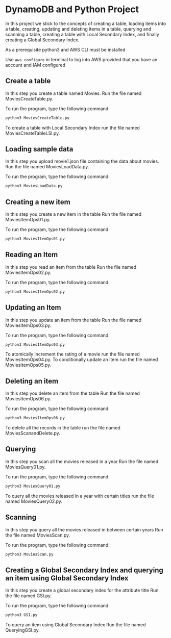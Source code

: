 # DynamoDB and Python Project 
In this project we stick to the concepts of creating a table, loading items into a table, creating, updating and deleting items in a table, querying and scanning a table, creating a table with Local Secondary Index, and finally creating a Global Secondary Index.

As a prerequisite python3 and AWS CLI must be installed

Use ```aws configure``` in terminal to log into AWS provided that you have an account and IAM configured

## Create a table 
In this step you create a table named Movies.
Run the file named MoviesCreateTable.py.

To run the program, type the following command:
```bash
python3 MoviesCreateTable.py
```
To create a table with Local Secondary Index run the file named MoviesCreateTableLSI.py.

## Loading sample data
In this step you upload movie1.json file containing the data about movies.
Run the file named MoviesLoadData.py.

To run the program, type the following command:
```bash
python3 MoviesLoadData.py
```

## Creating a new item
In this step you create a new item in the table
Run the file named MoviesItemOps01.py.

To run the program, type the following command:
```bash
python3 MoviesItemOps01.py
```

## Reading an Item
In this step you read an item from the table
Run the file named MoviesItemOps02.py.

To run the program, type the following command:
```bash
python3 MoviesItemOps02.py
```

## Updating an Item
In this step you update an item from the table
Run the file named MoviesItemOps03.py.

To run the program, type the following command:
```bash
python3 MoviesItemOps03.py
```
To atomically increment the rating of a movie run the file named MoviesItemOps04.py.
To conditionally update an item run the file named MoviesItemOps05.py.

## Deleting an item
In this step you delete an item from the table
Run the file named MoviesItemOps06.py.

To run the program, type the following command:
```bash
python3 MoviesItemOps06.py
```
To delete all the records in the table run the file named MoviesScanandDelete.py.
## Querying
In this step you scan all the movies released in a year
Run the file named MoviesQuery01.py.

To run the program, type the following command:
```bash
python3 MoviesQuery01.py
```
To query all the movies released in a year with certain titles run the file named MoviesQuery02.py.

## Scanning
In this step you query all the movies released in between certain years
Run the file named MoviesScan.py.

To run the program, type the following command:
```bash
python3 MoviesScan.py
```

## Creating a Global Secondary Index and querying an item using Global Secondary Index 
In this step you create a global secondary index for the attribute title
Run the file named GSI.py.

To run the program, type the following command:
```bash
python3 GSI.py
```
To query an item using Global Secondary Index Run the file named QueryingGSI.py.

